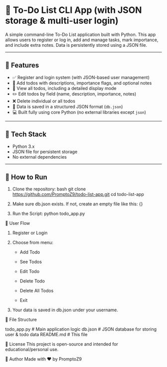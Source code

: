 # 📝 To-Do List CLI App (with JSON storage & multi-user login)

A simple command-line To-Do List application built with Python. This app allows users to register or log in, add and manage tasks, mark importance, and include extra notes. Data is persistently stored using a JSON file.

---

## 📌 Features

- ✅ Register and login system (with JSON-based user management)
- 🧠 Add todos with descriptions, importance flags, and optional notes
- 👀 View all todos, including a detailed display mode
- ✏️ Edit todos by field (name, description, importance, notes)
- ❌ Delete individual or all todos
- 💾 Data is saved in a structured JSON format (`db.json`)
- 💻 Built fully using core Python (no external libraries except `json`)

---

## 🧰 Tech Stack

- Python 3.x
- JSON file for persistent storage
- No external dependencies

---

## 🚀 How to Run

1. Clone the repository:
bash
git clone https://github.com/PromptoZ9/todo-list-app.git
cd todo-list-app

2. Make sure db.json exists. If not, create an empty file like this:
   {}

3. Run the Script:
   python todo_app.py

👥 User Flow
1. Register or Login

2. Choose from menu:

   - Add Todo

   - See Todos

   - Edit Todo

   - Delete Todo

   - Delete All Todos

   - Exit

3. Your data is saved in db.json under your username.




📂 File Structure

todo_app.py          # Main application logic
db.json              # JSON database for storing user & todo data
README.md            # This file

📄 License
This project is open-source and intended for educational/personal use.

🔗 Author
Made with ❤️ by PromptoZ9


